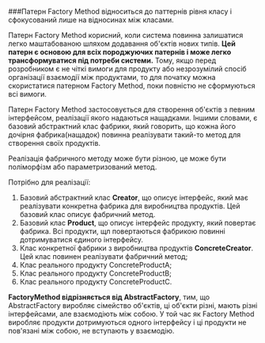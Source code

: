 ###Патерн Factory Method відноситься до паттернів рівня класу і сфокусований лише на відносинах між класами.

Патерн Factory Method корисний, коли система повинна залишатися легко маштабованою шляхом додавання об'єктів нових 
типів. **Цей патерн є основою для всіх породжуючих патернів і може легко трансформуватися під потреби системи.** 
Тому, якщо перед розробником є не чіткі вимоги для продукту або незрозумілий спосіб організації взаємодії між 
продуктами, то для початку можна скористатися патерном Factory Method, поки повністю не сформуються всі вимоги.

Патерн Factory Method застосовується для створення об'єктів з певним інтерфейсом, реалізації якого надаються нащадками.
Іншими словами, є базовий абстрактний клас фабрики, який говорить, що кожна його дочірня фабрика(нащадок) повинна 
реалізувати такий-то метод для створення своїх продуктів.

Реалізація фабричного методу може бути різною, це може бути поліморфізм або параметризований метод.

Потрібно для реалізації:
 
 1. Базовий абстрактний клас **Creator**, що описує інтерфейс, який має реалізувати конкретна фабрика для виробництва 
 продуктів. Цей базовий клас описує фабричний метод.
 2. Базовий клас **Product**, що описує інтерфейс продукту, який повертає фабрика. Всі продукти, щл повертаються 
 фабрикою повинні дотримуватися єдиного інтерфейсу.
 3. Клас конкретної фабрики з виробництва продуктів **ConcreteCreator**. Цей клас повинен реалізувати фабричний метод;
 4. Клас реального продукту ConcreteProductA;
 5. Клас реального продукту ConcreteProductB;
 6. Клас реального продукту ConcreteProductC.
 
**FactoryMethod відрізняється від AbstractFactory**, тим, що AbstractFactory виробляє сімейство об'єктів, ці об'єкти різні, 
мають різні інтерфейсами, але взаємодіють між собою. У той час як Factory Method виробляє продукти дотримуються одного 
інтерфейсу і ці продукти не пов'язані між собою, не вступають у взаємодію.